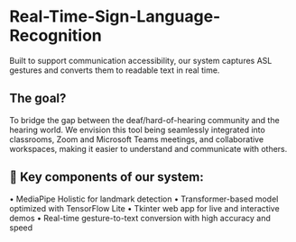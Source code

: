 # Real-Time-Sign-Language-Recognition
Built to support communication accessibility, our system captures ASL gestures and converts them to readable text in real time. 


## The goal? 
To bridge the gap between the deaf/hard-of-hearing community and the hearing world.
We envision this tool being seamlessly integrated into classrooms, Zoom and Microsoft Teams meetings, and collaborative workspaces, making it easier to understand and communicate with others.

## 🔧 Key components of our system:
• MediaPipe Holistic for landmark detection
• Transformer-based model optimized with TensorFlow Lite
• Tkinter web app for live and interactive demos
• Real-time gesture-to-text conversion with high accuracy and speed
